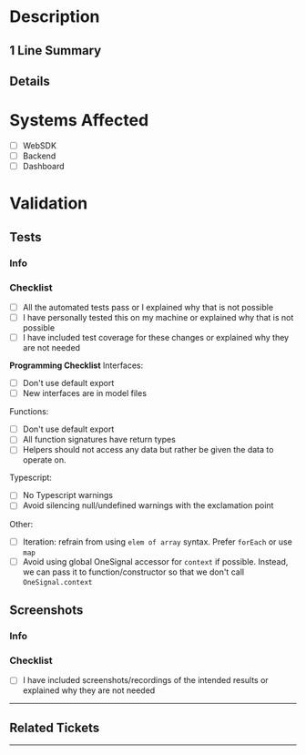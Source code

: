# Description
## 1 Line Summary

## Details

# Systems Affected
   - [ ] WebSDK
   - [ ] Backend
   - [ ] Dashboard

# Validation
## Tests
### Info

### Checklist
   - [ ] All the automated tests pass or I explained why that is not possible
   - [ ] I have personally tested this on my machine or explained why that is not possible
   - [ ] I have included test coverage for these changes or explained why they are not needed

**Programming Checklist**
Interfaces:
   - [ ] Don't use default export
   - [ ] New interfaces are in model files

Functions:
   - [ ] Don't use default export
   - [ ] All function signatures have return types
   - [ ] Helpers should not access any data but rather be given the data to operate on.

Typescript:
   - [ ] No Typescript warnings
   - [ ] Avoid silencing null/undefined warnings with the exclamation point

Other:
   - [ ] Iteration: refrain from using `elem of array` syntax. Prefer `forEach` or use `map`
   - [ ] Avoid using global OneSignal accessor for `context` if possible. Instead, we can pass it to function/constructor so that we don't call `OneSignal.context`

## Screenshots
### Info

### Checklist
   - [ ] I have included screenshots/recordings of the intended results or explained why they are not needed

---

## Related Tickets

---

